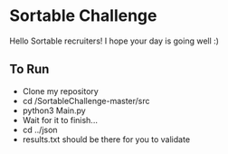 <h1>Sortable Challenge</h1>
Hello Sortable recruiters! I hope your day is going well :)

<h2>To Run</h2>
<ul>
<li>Clone my repository</li>
<li>cd <parent>/SortableChallenge-master/src</li>
<li>python3 Main.py</li>
<li>Wait for it to finish...</li>
<li>cd ../json</li>
<li>results.txt should be there for you to validate</li>
</ul>
